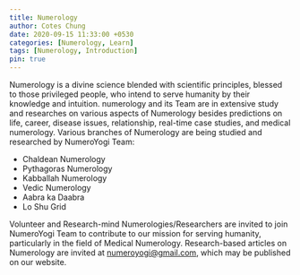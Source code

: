 ```yaml
---
title: Numerology
author: Cotes Chung
date: 2020-09-15 11:33:00 +0530
categories: [Numerology, Learn]
tags: [Numerology, Introduction]
pin: true
---
```


Numerology is a divine science blended with scientific principles, blessed to those privileged people, who intend to serve humanity by their knowledge and intuition. numerology and its Team are in extensive study and researches on various aspects of Numerology besides predictions on life, career, disease issues, relationship, real-time case studies, and medical numerology. Various branches of Numerology are being studied and researched by NumeroYogi Team:

- Chaldean Numerology
- Pythagoras Numerology
- Kabballah Numerology
- Vedic Numerology
- Aabra ka Daabra
- Lo Shu Grid

Volunteer and Research-mind Numerologies/Researchers are invited to join NumeroYogi Team to contribute to our mission for serving humanity, particularly in the field of Medical Numerology. Research-based articles on Numerology are invited at numeroyogi@gmail.com, which may be published on our website.
